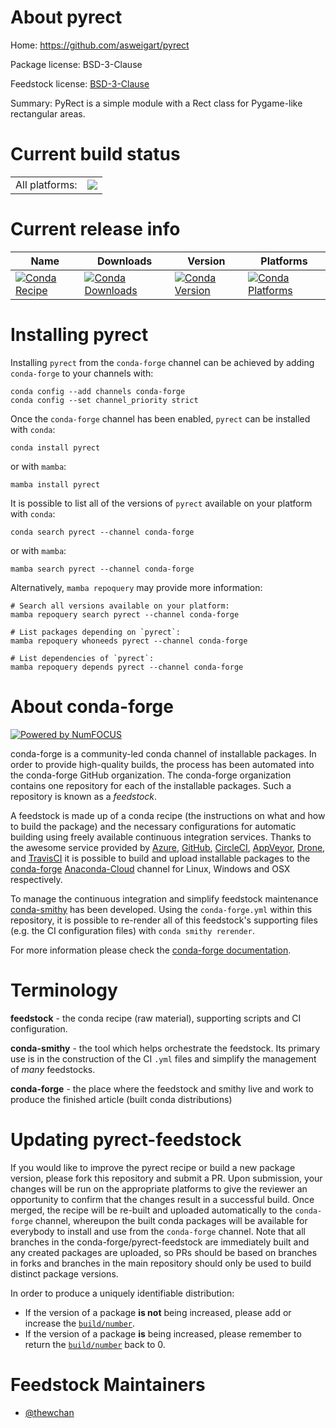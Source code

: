 About pyrect
============

Home: https://github.com/asweigart/pyrect

Package license: BSD-3-Clause

Feedstock license: [BSD-3-Clause](https://github.com/conda-forge/pyrect-feedstock/blob/main/LICENSE.txt)

Summary: PyRect is a simple module with a Rect class for Pygame-like rectangular areas.

Current build status
====================


<table><tr><td>All platforms:</td>
    <td>
      <a href="https://dev.azure.com/conda-forge/feedstock-builds/_build/latest?definitionId=17259&branchName=main">
        <img src="https://dev.azure.com/conda-forge/feedstock-builds/_apis/build/status/pyrect-feedstock?branchName=main">
      </a>
    </td>
  </tr>
</table>

Current release info
====================

| Name | Downloads | Version | Platforms |
| --- | --- | --- | --- |
| [![Conda Recipe](https://img.shields.io/badge/recipe-pyrect-green.svg)](https://anaconda.org/conda-forge/pyrect) | [![Conda Downloads](https://img.shields.io/conda/dn/conda-forge/pyrect.svg)](https://anaconda.org/conda-forge/pyrect) | [![Conda Version](https://img.shields.io/conda/vn/conda-forge/pyrect.svg)](https://anaconda.org/conda-forge/pyrect) | [![Conda Platforms](https://img.shields.io/conda/pn/conda-forge/pyrect.svg)](https://anaconda.org/conda-forge/pyrect) |

Installing pyrect
=================

Installing `pyrect` from the `conda-forge` channel can be achieved by adding `conda-forge` to your channels with:

```
conda config --add channels conda-forge
conda config --set channel_priority strict
```

Once the `conda-forge` channel has been enabled, `pyrect` can be installed with `conda`:

```
conda install pyrect
```

or with `mamba`:

```
mamba install pyrect
```

It is possible to list all of the versions of `pyrect` available on your platform with `conda`:

```
conda search pyrect --channel conda-forge
```

or with `mamba`:

```
mamba search pyrect --channel conda-forge
```

Alternatively, `mamba repoquery` may provide more information:

```
# Search all versions available on your platform:
mamba repoquery search pyrect --channel conda-forge

# List packages depending on `pyrect`:
mamba repoquery whoneeds pyrect --channel conda-forge

# List dependencies of `pyrect`:
mamba repoquery depends pyrect --channel conda-forge
```


About conda-forge
=================

[![Powered by
NumFOCUS](https://img.shields.io/badge/powered%20by-NumFOCUS-orange.svg?style=flat&colorA=E1523D&colorB=007D8A)](https://numfocus.org)

conda-forge is a community-led conda channel of installable packages.
In order to provide high-quality builds, the process has been automated into the
conda-forge GitHub organization. The conda-forge organization contains one repository
for each of the installable packages. Such a repository is known as a *feedstock*.

A feedstock is made up of a conda recipe (the instructions on what and how to build
the package) and the necessary configurations for automatic building using freely
available continuous integration services. Thanks to the awesome service provided by
[Azure](https://azure.microsoft.com/en-us/services/devops/), [GitHub](https://github.com/),
[CircleCI](https://circleci.com/), [AppVeyor](https://www.appveyor.com/),
[Drone](https://cloud.drone.io/welcome), and [TravisCI](https://travis-ci.com/)
it is possible to build and upload installable packages to the
[conda-forge](https://anaconda.org/conda-forge) [Anaconda-Cloud](https://anaconda.org/)
channel for Linux, Windows and OSX respectively.

To manage the continuous integration and simplify feedstock maintenance
[conda-smithy](https://github.com/conda-forge/conda-smithy) has been developed.
Using the ``conda-forge.yml`` within this repository, it is possible to re-render all of
this feedstock's supporting files (e.g. the CI configuration files) with ``conda smithy rerender``.

For more information please check the [conda-forge documentation](https://conda-forge.org/docs/).

Terminology
===========

**feedstock** - the conda recipe (raw material), supporting scripts and CI configuration.

**conda-smithy** - the tool which helps orchestrate the feedstock.
                   Its primary use is in the construction of the CI ``.yml`` files
                   and simplify the management of *many* feedstocks.

**conda-forge** - the place where the feedstock and smithy live and work to
                  produce the finished article (built conda distributions)


Updating pyrect-feedstock
=========================

If you would like to improve the pyrect recipe or build a new
package version, please fork this repository and submit a PR. Upon submission,
your changes will be run on the appropriate platforms to give the reviewer an
opportunity to confirm that the changes result in a successful build. Once
merged, the recipe will be re-built and uploaded automatically to the
`conda-forge` channel, whereupon the built conda packages will be available for
everybody to install and use from the `conda-forge` channel.
Note that all branches in the conda-forge/pyrect-feedstock are
immediately built and any created packages are uploaded, so PRs should be based
on branches in forks and branches in the main repository should only be used to
build distinct package versions.

In order to produce a uniquely identifiable distribution:
 * If the version of a package **is not** being increased, please add or increase
   the [``build/number``](https://docs.conda.io/projects/conda-build/en/latest/resources/define-metadata.html#build-number-and-string).
 * If the version of a package **is** being increased, please remember to return
   the [``build/number``](https://docs.conda.io/projects/conda-build/en/latest/resources/define-metadata.html#build-number-and-string)
   back to 0.

Feedstock Maintainers
=====================

* [@thewchan](https://github.com/thewchan/)

